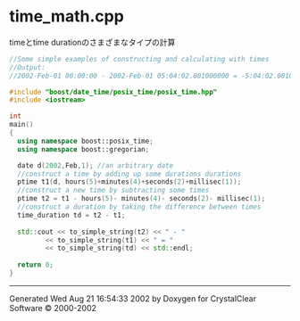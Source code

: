 # time_math.cpp

timeとtime durationのさまざまなタイプの計算

```cpp
//Some simple examples of constructing and calculating with times
//Output:
//2002-Feb-01 00:00:00 - 2002-Feb-01 05:04:02.001000000 = -5:04:02.001000000

#include "boost/date_time/posix_time/posix_time.hpp"
#include <iostream>

int
main() 
{
  using namespace boost::posix_time;
  using namespace boost::gregorian;

  date d(2002,Feb,1); //an arbitrary date
  //construct a time by adding up some durations durations
  ptime t1(d, hours(5)+minutes(4)+seconds(2)+millisec(1));
  //construct a new time by subtracting some times
  ptime t2 = t1 - hours(5)- minutes(4)- seconds(2)- millisec(1);
  //construct a duration by taking the difference between times
  time_duration td = t2 - t1;
    
  std::cout << to_simple_string(t2) << " - " 
         << to_simple_string(t1) << " = "
         << to_simple_string(td) << std::endl;
  
  return 0;
}
```

***
Generated Wed Aug 21 16:54:33 2002 by Doxygen for CrystalClear Software © 2000-2002

